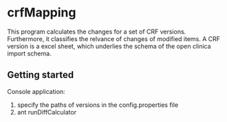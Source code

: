 crfMapping
==========

This program calculates the changes for a set of CRF versions. Furthermore, it classifies the relvance of changes of modified
items. A CRF version is a excel sheet, which underlies the schema of the open clinica import schema.


Getting started
---------------
Console application:
1. specify the paths of versions in the config.properties file
2. ant runDiffCalculator
